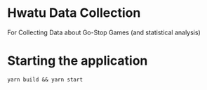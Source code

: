# Hwatu Data Collection

For Collecting Data about Go-Stop Games (and statistical analysis)

# Starting the application

```
yarn build && yarn start
```
